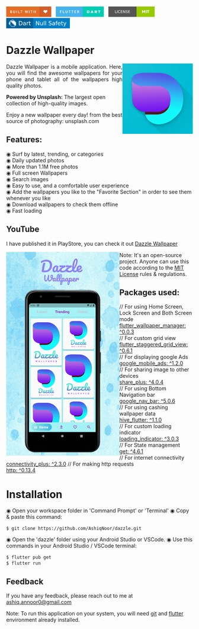 <img src="log/git_badges/built-with-love.svg" height="28px"/>&nbsp;&nbsp;
<img src="log/git_badges/flutter-dart.svg" height="28px" />&nbsp;&nbsp;
<a href="https://choosealicense.com/licenses/mit/" target="_blank"><img src="log/git_badges/license-MIT.svg" height="28px" /></a>&nbsp;&nbsp;
<img src="log/git_badges/dart-null_safety-blue.svg" height="28px"/>

# Dazzle Wallpaper

<img align="right" src="log/app_logo/playstore.png" height="190"></img>

<p align="justify" >
Dazzle Wallpaper is a mobile application. Here, you will find the awesome wallpapers for your phone and tablet all of the wallpapers high quality photos.
</p>
<p align="justify">
  
<b>Powered by Unsplash:</b> The largest open collection of high-quality images.

Enjoy a new wallpaper every day! from the best source of photography: unsplash.com

## Features:

◉ Surf by latest, trending, or categories<br>
◉ Daily updated photos<br>
◉ More than 1.1M free photos<br>
◉ Full screen Wallpapers<br>
◉ Search images<br>
◉ Easy to use, and a comfortable user experience<br>
◉ Add the wallpapers you like to the "Favorite Section" in order to see them whenever you like<br>
◉ Download wallpapers to check them offline<br>
◉ Fast loading<br>
</p>

## YouTube

I have published it in PlayStore, you can check it out [Dazzle Wallpaper](https://play.google.com/store/apps/details?id=com.darkshadow.dazzle) 

<p align="center">
  <img align="left" src="log/dazzle.gif" height="550"></img>
</p>


Note: It's an open-source project. Anyone can use this code according to the [MIT License](https://choosealicense.com/licenses/mit/) rules & regulations.

## Packages used:

// For using Home Screen, Lock Screen and Both Screen mode<br>
[flutter_wallpaper_manager: ^0.0.3](https://pub.dev/packages/flutter_wallpaper_manager)<br>
// For custom grid view<br>
[flutter_staggered_grid_view: ^0.6.1](https://pub.dev/packages/flutter_staggered_grid_view)<br>
// For displaying google Ads<br>
[google_mobile_ads: ^1.2.0](https://pub.dev/packages/google_mobile_ads)<br>
// For sharing image to other devices<br>
[share_plus: ^4.0.4](https://pub.dev/packages/share_plus)<br>
// For using Bottom Navigation bar<br>
[google_nav_bar: ^5.0.6](https://pub.dev/packages?q=google_nav_bar)<br>
// For using cashing wallpaper data<br>
[hive_flutter: ^1.1.0](https://pub.dev/packages/hive_flutter)<br>
// For custom loading indicator<br>
[loading_indicator: ^3.0.3](https://pub.dev/packages/loading_indicator)<br>
// For State management<br>
[get: ^4.6.1](https://pub.dev/packages/get)<br>
// For internet connectivity<br>
[connectivity_plus: ^2.3.0](https://pub.dev/packages/connectivity_plus)
// For making http requests<br>
[http: ^0.13.4](https://pub.dev/packages/http)<br>


# Installation

◉ Open your workspace folder in 'Command Prompt' or 'Terminal'
◉ Copy & paste this command:

```
$ git clone https://github.com/AshiqNoor/dazzle.git
```

◉ Open the 'dazzle' folder using your Android Studio or VSCode.
◉ Use this commands in your Android Studio / VSCode terminal:

```
$ flutter pub get
$ flutter run
```

## Feedback

If you have any feedback, please reach out to me at ashiq.annoor0@gmail.com


Note: To run this application on your system, you will need [git](https://git-scm.com/) and [flutter](https://docs.flutter.dev/get-started/install) environment already installed.